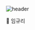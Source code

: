 ![header](https://capsule-render.vercel.app/api?type=waving&color=808000&height=100&section=header)


👾 임규리

